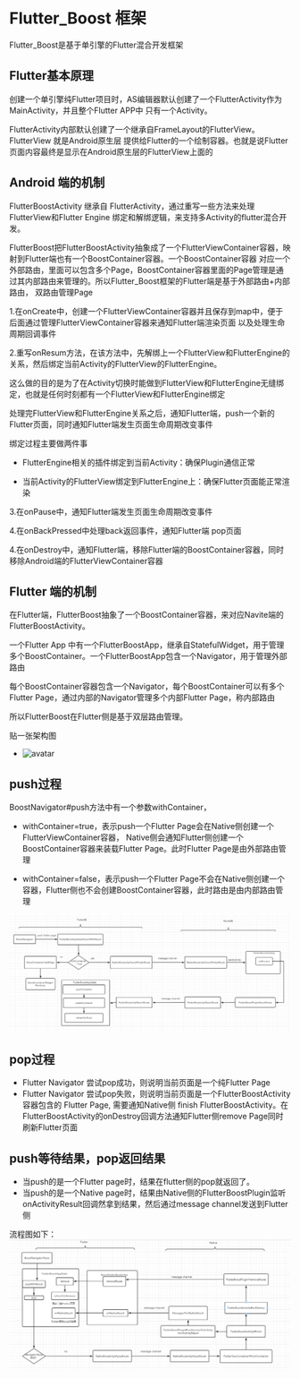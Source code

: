 # Flutter_Boost 框架

Flutter_Boost是基于单引擎的Flutter混合开发框架

## Flutter基本原理

创建一个单引擎纯Flutter项目时，AS编辑器默认创建了一个FlutterActivity作为MainActivity，并且整个Flutter APP中
只有一个Activity。
	
FlutterActivity内部默认创建了一个继承自FrameLayout的FlutterView。FlutterView 就是Android原生层
提供给Flutter的一个绘制容器。也就是说Flutter页面内容最终是显示在Android原生层的FlutterView上面的
	

## Android 端的机制

FlutterBoostActivity 继承自 FlutterActivity，通过重写一些方法来处理 FlutterView和Flutter Engine
绑定和解绑逻辑，来支持多Activity的flutter混合开发。
   
FlutterBoost把FlutterBoostActivity抽象成了一个FlutterViewContainer容器，映射到Flutter端也有一个BoostContainer容器。一个BoostContainer容器
对应一个外部路由，里面可以包含多个Page，BoostContainer容器里面的Page管理是通过其内部路由来管理的。所以Flutter_Boost框架的Flutter端是基于外部路由+内部路由，
双路由管理Page
   
1.在onCreate中，创建一个FlutterViewContainer容器并且保存到map中，便于后面通过管理FlutterViewContainer容器来通知Flutter端渲染页面
以及处理生命周期回调事件
   
   
2.重写onResum方法，在该方法中，先解绑上一个FlutterView和FlutterEngine的关系，然后绑定当前Activity的FlutterView的FlutterEngine。
	
这么做的目的是为了在Activity切换时能做到FlutterView和FlutterEngine无缝绑定，也就是任何时刻都有一个FlutterView和FlutterEngine绑定
	
处理完FlutterView和FlutterEngine关系之后，通知Flutter端，push一个新的Flutter页面，同时通知Flutter端发生页面生命周期改变事件
	
绑定过程主要做两件事
-  FlutterEngine相关的插件绑定到当前Activity：确保Plugin通信正常
	
-  当前Activity的FlutterView绑定到FlutterEngine上：确保Flutter页面能正常渲染
	
3.在onPause中，通知Flutter端发生页面生命周期改变事件
	
4.在onBackPressed中处理back返回事件，通知Flutter端 pop页面
	
4.在onDestroy中，通知Flutter端，移除Flutter端的BoostContainer容器，同时移除Android端的FlutterViewContainer容器
	
## Flutter 端的机制

在Flutter端，FlutterBoost抽象了一个BoostContainer容器，来对应Navite端的FlutterBoostActivity。
	
一个Flutter App 中有一个FlutterBoostApp，继承自StatefulWidget，用于管理多个BoostContainer。一个FlutterBoostApp包含一个Navigator，用于管理外部路由
	
每个BoostContainer容器包含一个Navigator，每个BoostContainer可以有多个Flutter Page，通过内部的Navigator管理多个内部Flutter Page，称内部路由

所以FlutterBoost在Flutter侧是基于双层路由管理。

贴一张架构图
- ![avatar](https://pic3.zhimg.com/80/v2-cec9a709ee743c3abd1a2b7949b24a7a_720w.jpg)
	
	
## push过程

BoostNavigator#push方法中有一个参数withContainer，
	
-  withContainer=true，表示push一个Flutter Page会在Native侧创建一个FlutterViewContainer容器，
Native侧会通知Flutter侧创建一个BoostContainer容器来装载Flutter Page。此时Flutter Page是由外部路由管理
	
-  withContainer=false，表示push一个Flutter Page不会在Native侧创建一个容器，Flutter侧也不会创建BoostContainer容器，此时路由是由内部路由管理

![avatar](https://github.com/xujinping/blog/blob/main/ac5wDF9Z6d.png)

## pop过程
- Flutter Navigator 尝试pop成功，则说明当前页面是一个纯Flutter Page
- Flutter Navigator 尝试pop失败，则说明当前页面是一个FlutterBoostActivity容器包含的 Flutter Page, 需要通知Native侧 finish FlutterBoostActivity。在FlutterBoostActivity的onDestroy回调方法通知Flutter侧remove Page同时刷新Flutter页面


## push等待结果，pop返回结果
- 当push的是一个Flutter page时，结果在flutter侧的pop就返回了。
- 当push的是一个Native page时，结果由Native侧的FlutterBoostPlugin监听onActivityResult回调然拿到结果，然后通过message channel发送到Flutter侧

流程图如下：
![avatar](https://github.com/xujinping/blog/blob/main/maUCJULaPR.png)
	
